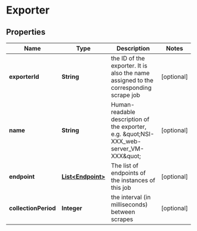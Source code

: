 
# Exporter

## Properties
Name | Type | Description | Notes
------------ | ------------- | ------------- | -------------
**exporterId** | **String** | the ID of the exporter. It is also the name assigned to the corresponding scrape job  |  [optional]
**name** | **String** | Human-readable description of the exporter, e.g. \&quot;NSI-XXX_web-server_VM-XXX\&quot;  |  [optional]
**endpoint** | [**List&lt;Endpoint&gt;**](Endpoint.md) | The list of endpoints of the instances of this job |  [optional]
**collectionPeriod** | **Integer** | the interval (in milliseconds) between scrapes |  [optional]



